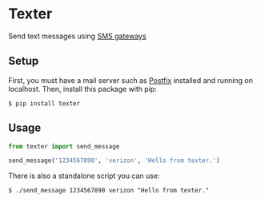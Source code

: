 Texter
======

Send text messages using [SMS gateways](https://en.wikipedia.org/wiki/SMS_gateway)

## Setup

First, you must have a mail server such as [Postfix](http://www.postfix.org/) installed and running on localhost.  Then, install this package with pip:

    $ pip install texter

## Usage

```python
from texter import send_message

send_message('1234567890', 'verizon', 'Hello from texter.')
```

There is also a standalone script you can use:

    $ ./send_message 1234567890 verizon "Hello from texter."
